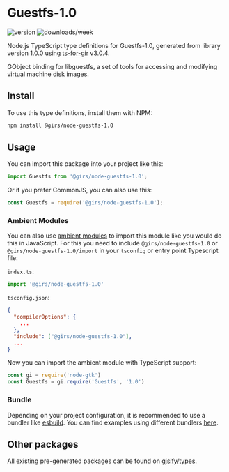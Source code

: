 
# Guestfs-1.0

![version](https://img.shields.io/npm/v/@girs/node-guestfs-1.0)
![downloads/week](https://img.shields.io/npm/dw/@girs/node-guestfs-1.0)


Node.js TypeScript type definitions for Guestfs-1.0, generated from library version 1.0.0 using [ts-for-gir](https://github.com/gjsify/ts-for-gir) v3.0.4.

GObject binding for libguestfs, a set of tools for accessing and modifying virtual machine disk images.

## Install

To use this type definitions, install them with NPM:
```bash
npm install @girs/node-guestfs-1.0
```

## Usage

You can import this package into your project like this:
```ts
import Guestfs from '@girs/node-guestfs-1.0';
```

Or if you prefer CommonJS, you can also use this:
```ts
const Guestfs = require('@girs/node-guestfs-1.0');
```

### Ambient Modules

You can also use [ambient modules](https://github.com/gjsify/ts-for-gir/tree/main/packages/cli#ambient-modules) to import this module like you would do this in JavaScript.
For this you need to include `@girs/node-guestfs-1.0` or `@girs/node-guestfs-1.0/import` in your `tsconfig` or entry point Typescript file:

`index.ts`:
```ts
import '@girs/node-guestfs-1.0'
```

`tsconfig.json`:
```json
{
  "compilerOptions": {
    ...
  },
  "include": ["@girs/node-guestfs-1.0"],
  ...
}
```

Now you can import the ambient module with TypeScript support: 

```ts
const gi = require('node-gtk')
const Guestfs = gi.require('Guestfs', '1.0')
```


### Bundle

Depending on your project configuration, it is recommended to use a bundler like [esbuild](https://esbuild.github.io/). You can find examples using different bundlers [here](https://github.com/gjsify/ts-for-gir/tree/main/examples).

## Other packages

All existing pre-generated packages can be found on [gjsify/types](https://github.com/gjsify/types).


